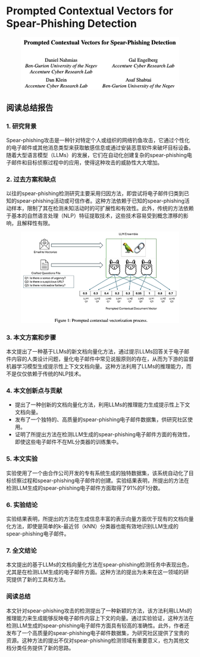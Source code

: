 # Prompted Contextual Vectors for Spear-Phishing Detection

<figure><img src="../.gitbook/assets/image (4) (1) (1) (1) (1).png" alt=""><figcaption></figcaption></figure>

## 阅读总结报告

### 1. 研究背景

Spear-phishing攻击是一种针对特定个人或组织的网络钓鱼攻击，它通过个性化的电子邮件或其他消息类型来获取敏感信息或通过安装恶意软件来破坏目标设备。随着大型语言模型（LLMs）的发展，它们在自动化创建复杂的spear-phishing电子邮件和目标侦察过程中的应用，使得这种攻击的威胁性大大增加。

### 2. 过去方案和缺点

以往的spear-phishing检测研究主要采用归因方法，即尝试将电子邮件归类到已知的spear-phishing活动或可信作者。这种方法依赖于已知的spear-phishing活动样本，限制了其在检测未知活动时的可扩展性和有效性。此外，传统的方法依赖于基本的自然语言处理（NLP）特征提取技术，这些技术容易受到概念漂移的影响，且解释性有限。

<figure><img src="../.gitbook/assets/image (5) (1) (1) (1) (1).png" alt=""><figcaption></figcaption></figure>

### 3. 本文方案和步骤

本文提出了一种基于LLMs的新文档向量化方法，通过提示LLMs回答关于电子邮件内容的人类设计问题，量化电子邮件中常见说服原则的存在，从而为下游的监督机器学习模型生成提示性上下文文档向量。这种方法利用了LLMs的推理能力，而不是仅仅依赖于传统的NLP技术。

### 4. 本文创新点与贡献

* 提出了一种创新的文档向量化方法，利用LLMs的推理能力生成提示性上下文文档向量。
* 发布了一个独特的、高质量的spear-phishing电子邮件数据集，供研究社区使用。
* 证明了所提出方法在检测LLM生成的spear-phishing电子邮件方面的有效性，即使这些电子邮件不在ML分类器的训练集中。

### 5. 本文实验

实验使用了一个由合作公司开发的专有系统生成的独特数据集，该系统自动化了目标侦察过程和spear-phishing电子邮件的创建。实验结果表明，所提出的方法在检测LLM生成的spear-phishing电子邮件方面取得了91%的F1分数。

### 6. 实验结论

实验结果表明，所提出的方法在生成信息丰富的表示向量方面优于现有的文档向量化方法，即使是简单的k-最近邻（kNN）分类器也能有效地识别LLM生成的spear-phishing电子邮件。

### 7. 全文结论

本文提出的基于LLMs的文档向量化方法在spear-phishing检测任务中表现出色，尤其是在检测LLM生成的电子邮件方面。这种方法的提出为未来在这一领域的研究提供了新的工具和方法。

### 阅读总结

本文针对spear-phishing攻击的检测提出了一种新颖的方法，该方法利用LLMs的推理能力来生成能够反映电子邮件内容上下文的向量。通过实验验证，这种方法在检测LLM生成的spear-phishing电子邮件方面具有较高的准确性。此外，作者还发布了一个高质量的spear-phishing电子邮件数据集，为研究社区提供了宝贵的资源。这种方法的提出不仅对spear-phishing检测领域有重要意义，也为其他文档分类任务提供了新的思路。
